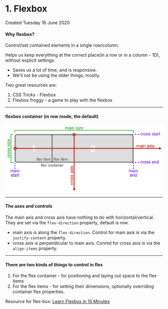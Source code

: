 # 1. Flexbox
Created Tuesday 16 June 2020

#### Why flexbox?
Control/set contained elements in a single row/column.

Helps us keep everything at the correct place(in a row or in a column - 1D), without explicit settings. 

* Saves us a lot of time, and is responsive.
* We'll not be using the older things, mostly.


Two great resources are:

1. CSS Tricks - Flexbox
2. Flexbox froggy - a game to play with the flexbox


*****


#### flexbox container (in row mode, the default)
![](vault/2._CSS/4._Layouts_-_flex,_grid/1._Flexbox/pasted_image.png)

*****


#### The axes and controls
The main axis and cross axis have nothing to do with horizontal/vertical. 
They are set via the ``flex-direction`` property, default is row.

* main axis is along the ``flex-direction``. Control for main axis is via the ``justify-content`` property.
* cross axis is perpendicular to main axis. Conrtol for cross axis is via the ``align-items`` property. 


*****


#### There are two kinds of things to control in flex

1. For the flex container - for positioning and laying out space to the flex items
2. For the flex items - for setting their dimensions, optionally overriding container flex properties.


Resource for flex-box: [Learn Flexbox in 15 Minutes](https://youtu.be/fYq5PXgSsbE)

